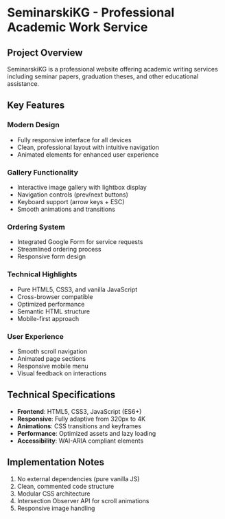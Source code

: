 # SeminarskiKG - Professional Academic Work Service

## Project Overview
SeminarskiKG is a professional website offering academic writing services including seminar papers, graduation theses, and other educational assistance.

## Key Features

### Modern Design
- Fully responsive interface for all devices
- Clean, professional layout with intuitive navigation
- Animated elements for enhanced user experience

### Gallery Functionality
- Interactive image gallery with lightbox display
- Navigation controls (prev/next buttons)
- Keyboard support (arrow keys + ESC)
- Smooth animations and transitions

### Ordering System
- Integrated Google Form for service requests
- Streamlined ordering process
- Responsive form design

### Technical Highlights
- Pure HTML5, CSS3, and vanilla JavaScript
- Cross-browser compatible
- Optimized performance
- Semantic HTML structure
- Mobile-first approach

### User Experience
- Smooth scroll navigation
- Animated page sections
- Responsive mobile menu
- Visual feedback on interactions

## Technical Specifications
- **Frontend**: HTML5, CSS3, JavaScript (ES6+)
- **Responsive**: Fully adaptive from 320px to 4K
- **Animations**: CSS transitions and keyframes
- **Performance**: Optimized assets and lazy loading
- **Accessibility**: WAI-ARIA compliant elements

## Implementation Notes
1. No external dependencies (pure vanilla JS)
2. Clean, commented code structure
3. Modular CSS architecture
4. Intersection Observer API for scroll animations
5. Responsive image handling
